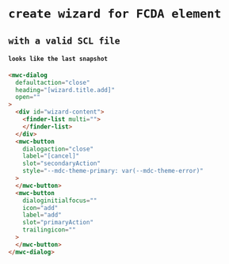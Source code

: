 # `create wizard for FCDA element`

## `with a valid SCL file`

####   `looks like the last snapshot`

```html
<mwc-dialog
  defaultaction="close"
  heading="[wizard.title.add]"
  open=""
>
  <div id="wizard-content">
    <finder-list multi="">
    </finder-list>
  </div>
  <mwc-button
    dialogaction="close"
    label="[cancel]"
    slot="secondaryAction"
    style="--mdc-theme-primary: var(--mdc-theme-error)"
  >
  </mwc-button>
  <mwc-button
    dialoginitialfocus=""
    icon="add"
    label="add"
    slot="primaryAction"
    trailingicon=""
  >
  </mwc-button>
</mwc-dialog>

```


